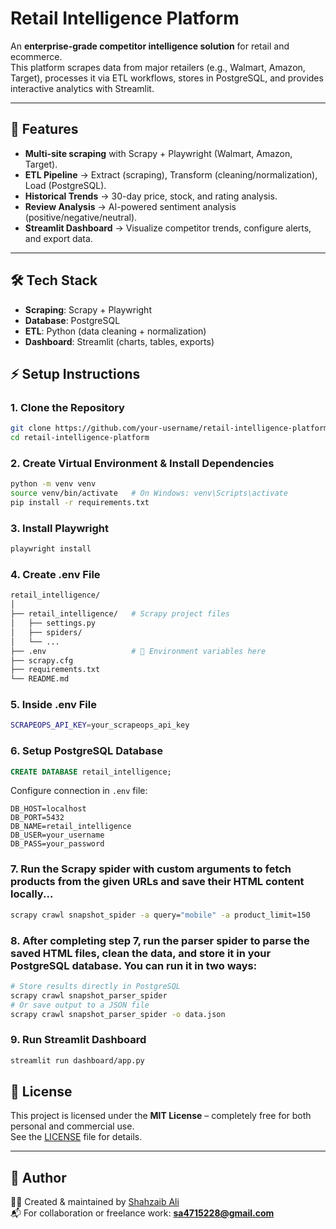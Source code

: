 # Retail Intelligence Platform

An **enterprise-grade competitor intelligence solution** for retail and ecommerce.  
This platform scrapes data from major retailers (e.g., Walmart, Amazon, Target), processes it via ETL workflows, stores in PostgreSQL, and provides interactive analytics with Streamlit.

---

## 🚀 Features
- **Multi-site scraping** with Scrapy + Playwright (Walmart, Amazon, Target).
- **ETL Pipeline** → Extract (scraping), Transform (cleaning/normalization), Load (PostgreSQL).
- **Historical Trends** → 30-day price, stock, and rating analysis.
- **Review Analysis** → AI-powered sentiment analysis (positive/negative/neutral).
- **Streamlit Dashboard** → Visualize competitor trends, configure alerts, and export data.

---

## 🛠️ Tech Stack
- **Scraping**: Scrapy + Playwright  
- **Database**: PostgreSQL  
- **ETL**: Python (data cleaning + normalization)  
- **Dashboard**: Streamlit (charts, tables, exports)  


## ⚡ Setup Instructions

### 1. Clone the Repository
```bash
git clone https://github.com/your-username/retail-intelligence-platform.git
cd retail-intelligence-platform
```

### 2. Create Virtual Environment & Install Dependencies
```bash
python -m venv venv
source venv/bin/activate   # On Windows: venv\Scripts\activate
pip install -r requirements.txt
```
### 3. Install Playwright
```bash
playwright install
```
### 4. Create .env File
```bash
retail_intelligence/
│
├── retail_intelligence/   # Scrapy project files
│   ├── settings.py
│   ├── spiders/
│   └── ...
├── .env                   # 🔑 Environment variables here
├── scrapy.cfg
├── requirements.txt
└── README.md
```
### 5. Inside .env File 
```bash
SCRAPEOPS_API_KEY=your_scrapeops_api_key
```
### 6. Setup PostgreSQL Database
```sql
CREATE DATABASE retail_intelligence;
```

Configure connection in `.env` file:
```
DB_HOST=localhost
DB_PORT=5432
DB_NAME=retail_intelligence
DB_USER=your_username
DB_PASS=your_password
```

### 7. Run the Scrapy spider with custom arguments to fetch products from the given URLs and save their HTML content locally...
```bash
scrapy crawl snapshot_spider -a query="mobile" -a product_limit=150  
```
### 8. After completing step 7, run the parser spider to parse the saved HTML files, clean the data, and store it in your PostgreSQL database. You can run it in two ways:
```bash
# Store results directly in PostgreSQL
scrapy crawl snapshot_parser_spider
# Or save output to a JSON file
scrapy crawl snapshot_parser_spider -o data.json 
```

### 9. Run Streamlit Dashboard
```bash
streamlit run dashboard/app.py
```

## 🔹 License
This project is licensed under the **MIT License** – completely free for both personal and commercial use.  
See the [LICENSE](LICENSE) file for details.  

---

## 🔹 Author
👨‍💻 Created & maintained by [Shahzaib Ali](https://github.com/shahzaib-1-no)  
📬 For collaboration or freelance work: **sa4715228@gmail.com**  
